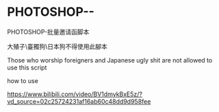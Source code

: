 # PHOTOSHOP--
PHOTOSHOP-批量邀请函脚本


大殖子\臺獨狗\日本狗不得使用此腳本

Those who worship foreigners and Japanese ugly shit are not allowed to use this script

how to use

https://www.bilibili.com/video/BV1dmykBxE5z/?vd_source=02c25724231af16ab60c48dd9d958fee
